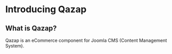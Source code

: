 # Introducing Qazap

## <a id="what-is-qazap"></a>What is Qazap?

Qazap is an eCommerce component for Joomla CMS (Content Management System).

